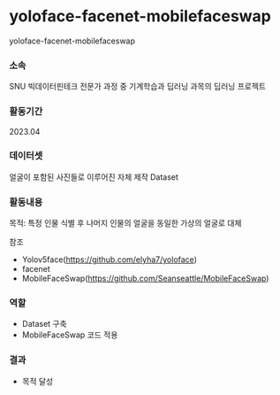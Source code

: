 # yoloface-facenet-mobilefaceswap
yoloface-facenet-mobilefaceswap

### 소속
SNU 빅데이터핀테크  전문가 과정 중 기계학습과 딥러닝 과목의 딥러닝 프로젝트

### 활동기간
2023.04

### 데이터셋
얼굴이 포함된 사진들로 이루어진 자체 제작 Dataset

### 활동내용
목적: 특정 인물 식별 후 나머지 인물의 얼굴을 동일한 가상의 얼굴로 대체

참조
- Yolov5face(https://github.com/elyha7/yoloface)
- facenet
- MobileFaceSwap(https://github.com/Seanseattle/MobileFaceSwap)

### 역할
- Dataset 구축
- MobileFaceSwap 코드 적용

### 결과
- 목적 달성

